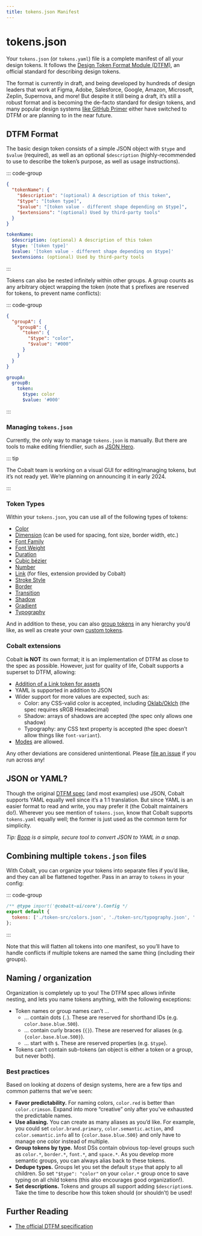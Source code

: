 ```yaml
---
title: tokens.json Manifest
---
```


# tokens.json

Your `tokens.json` (or `tokens.yaml`) file is a complete manifest of all your design tokens. It follows the [Design Token Format Module (DTFM)](https://www.w3.org/community/design-tokens/), an official standard for describing design tokens.

The format is currently in draft, and being developed by hundreds of design leaders that work at Figma, Adobe, Salesforce, Google, Amazon, Microsoft, Zeplin, Supernova, and more! But despite it still being a draft, it’s still a robust format and is becoming the de-facto standard for design tokens, and many popular design systems [like GitHub Primer](https://primer.style/) either have switched to DTFM or are planning to in the near future.

## DTFM Format

The basic design token consists of a simple JSON object with `$type` and `$value` (required), as well as an optional `$description` (highly-recommended to use to describe the token’s purpose, as well as usage instructions).

::: code-group

```json [JSON]
{
  "tokenName": {
    "$description": "(optional) A description of this token",
    "$type": "[token type]",
    "$value": "[token value - different shape depending on $type]",
    "$extensions": "(optional) Used by third-party tools"
  }
}
```

```yaml [YAML]
tokenName:
  $description: (optional) A description of this token
  $type: '[token type]'
  $value: '[token value - different shape depending on $type]'
  $extensions: (optional) Used by third-party tools
```

:::

Tokens can also be nested infinitely within other groups. A group counts as any arbitrary object wrapping the token (note that `$` prefixes are reserved for tokens, to prevent name conflicts):

::: code-group

```json [JSON]
{
  "groupA": {
    "groupB": {
      "token": {
        "$type": "color",
        "$value": "#000"
      }
    }
  }
}
```

```yaml [YAML]
groupA:
  groupB:
    token:
      $type: color
      $value: '#000'
```

:::

### Managing `tokens.json`

Currently, the only way to manage `tokens.json` is manually. But there are tools to make editing friendlier, such as [JSON Hero](https://jsonhero.io/).

::: tip

The Cobalt team is working on a visual GUI for editing/managing tokens, but it’s not ready yet. We’re planning on announcing it in early 2024.

:::

### Token Types

Within your `tokens.json`, you can use all of the following types of tokens:

- [Color](/tokens/color)
- [Dimension](/tokens/dimension) (can be used for spacing, font size, border width, etc.)
- [Font Family](/tokens/font-family)
- [Font Weight](/tokens/font-weight)
- [Duration](/tokens/duration)
- [Cubic bézier](/tokens/cubic-bezier)
- [Number](/tokens/number)
- [Link](/tokens/link) (for files, extension provided by Cobalt)
- [Stroke Style](/tokens/stroke-style)
- [Border](/tokens/border)
- [Transition](/tokens/transition)
- [Shadow](/tokens/shadow)
- [Gradient](/tokens/gradient)
- [Typography](/tokens/typography)

And in addition to these, you can also [group tokens](/tokens/group) in any hierarchy you’d like, as well as create your own [custom tokens](/tokens/custom).

### Cobalt extensions

Cobalt **is NOT** its own format; it is an implementation of DTFM as close to the spec as possible. However, just for quality of life, Cobalt supports a superset to DTFM, allowing:

- [Addition of a Link token for assets](/tokens/link)
- YAML is supported in addition to JSON
- Wider support for more values are expected, such as:
  - Color: any CSS-valid color is accepted, including [Oklab/Oklch](https://oklch.com) (the spec requires sRGB Hexadecimal)
  - Shadow: arrays of shadows are accepted (the spec only allows one shadow)
  - Typography: any CSS text property is accepted (the spec doesn’t allow things like `font-variant`).
- [Modes](/guides/modes) are allowed.

Any other deviations are considered unintentional. Please [file an issue](https://github.com/drwpow/cobalt-ui/issues) if you run across any!

## JSON or YAML?

Though the original [DTFM spec](https://design-tokens.github.io/community-group/format/) (and most examples) use JSON, Cobalt supports YAML equally well since it’s a 1:1 translation. But since YAML is an easier format to read and write, you may prefer it (the Cobalt maintainers do!). Wherever you see mention of `tokens.json`, know that Cobalt supports `tokens.yaml` equally well; the former is just used as the common term for simplicity.

_Tip: [Boop](https://boop.okat.best/) is a simple, secure tool to convert JSON to YAML in a snap._

## Combining multiple `tokens.json` files

With Cobalt, you can organize your tokens into separate files if you’d like, and they can all be flattened together. Pass in an array to `tokens` in your config:

::: code-group

```js [tokens.config.mjs]
/** @type import('@cobalt-ui/core').Config */
export default {
  tokens: ['./token-src/colors.json', './token-src/typography.json', './token-src/icons.json', './token-src/spacing.json'],
};
```

:::

Note that this will flatten all tokens into one manifest, so you’ll have to handle conflicts if multiple tokens are named the same thing (including their groups).

## Naming / organization

Organization is completely up to you! The DTFM spec allows infinite nesting, and lets you name tokens anything, with the following exceptions:

- Token names or group names can’t …
  - … contain dots (`.`). These are reserved for shorthand IDs (e.g. `color.base.blue.500`).
  - … contain curly braces (`{}`). These are reserved for aliases (e.g. `{color.base.blue.500}`).
  - … start with `$`. These are reserved properties (e.g. `$type`).
- Tokens can’t contain sub-tokens (an object is either a token or a group, but never both).

### Best practices

Based on looking at dozens of design systems, here are a few tips and common patterns that we’ve seen:

- **Favor predictability.** For naming colors, `color.red` is better than `color.crimson`. Expand into more “creative” only after you’ve exhausted the predictable names.
- **Use aliasing.** You can create as many aliases as you’d like. For example, you could set `color.brand.primary`, `color.semantic.action`, and `color.semantic.info` all to `{color.base.blue.500}` and only have to manage one color instead of multiple.
- **Group tokens by type.** Most DSs contain obvious top-level groups such as `color.*`, `border.*`, `font.*`, and `space.*`. As you develop more semantic groups, you can always alias back to these tokens.
- **Dedupe types.** Groups let you set the default `$type` that apply to all children. So set `"$type": "color"` on your `color.*` group once to save typing on all child tokens (this also encourages good organization!).
- **Set descriptions.** Tokens and groups all support adding `$description`s. Take the time to describe how this token should (or shouldn’t) be used!

## Further Reading

- [The official DTFM specification](https://design-tokens.github.io/community-group/format/)
